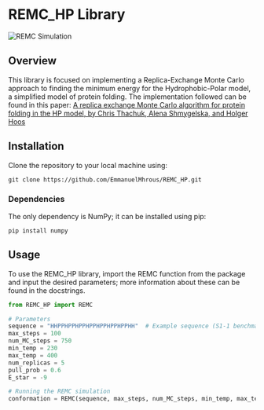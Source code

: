 # REMC_HP Library
![REMC Simulation](REMC_visualization.gif)
## Overview
This library is focused on implementing a Replica-Exchange Monte Carlo approach to finding the minimum energy for the Hydrophobic-Polar model, a simplified model of protein folding. The implementation followed can be found in this paper:
[A replica exchange Monte Carlo algorithm for protein folding in the HP model, by Chris Thachuk, Alena Shmygelska, and Holger Hoos](https://bmcbioinformatics.biomedcentral.com/articles/10.1186/1471-2105-8-342)

## Installation
Clone the repository to your local machine using:
```
git clone https://github.com/EmmanuelMhrous/REMC_HP.git
```

### Dependencies
The only dependency is NumPy; it can be installed using pip:
```
pip install numpy
```

## Usage
To use the REMC_HP library, import the REMC function from the package and input the desired parameters; more information about these can be found in the docstrings.

```python
from REMC_HP import REMC

# Parameters
sequence = "HHPPHPPHPPHPPHPPHPPHPPHH"  # Example sequence (S1-1 benchmark in paper)
max_steps = 100
num_MC_steps = 750
min_temp = 230
max_temp = 400
num_replicas = 5
pull_prob = 0.6
E_star = -9

# Running the REMC simulation
conformation = REMC(sequence, max_steps, num_MC_steps, min_temp, max_temp, num_replicas, pull_prob, E_star)
```

